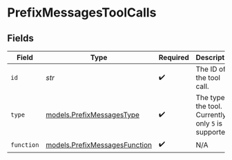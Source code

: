 # PrefixMessagesToolCalls


## Fields

| Field                                                                | Type                                                                 | Required                                                             | Description                                                          |
| -------------------------------------------------------------------- | -------------------------------------------------------------------- | -------------------------------------------------------------------- | -------------------------------------------------------------------- |
| `id`                                                                 | *str*                                                                | :heavy_check_mark:                                                   | The ID of the tool call.                                             |
| `type`                                                               | [models.PrefixMessagesType](../models/prefixmessagestype.md)         | :heavy_check_mark:                                                   | The type of the tool. Currently, only `5` is supported.              |
| `function`                                                           | [models.PrefixMessagesFunction](../models/prefixmessagesfunction.md) | :heavy_check_mark:                                                   | N/A                                                                  |